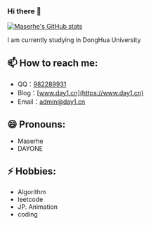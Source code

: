 ### Hi there 👋
[![Maserhe's GitHub stats](https://github-readme-stats.vercel.app/api?username=Maserhe&include_all_commits=true&hide=issues,contribs)](https://github.com/anuraghazra/github-readme-stats)

I am currently studying in DongHua University

## 📫 How to reach me: 
- QQ：[982289931](http://wpa.qq.com/msgrd?v=3&uin=982289931&site=qq&menu=yes)
- Blog：[www.day1.cn](https://www.day1.cn)
- Email：[admin@day1.cn](admin@day1.cn)

## 😄 Pronouns: 
- Maserhe
- DAYONE

## ⚡ Hobbies: 
- Algorithm
- leetcode
- JP. Animation
- coding
